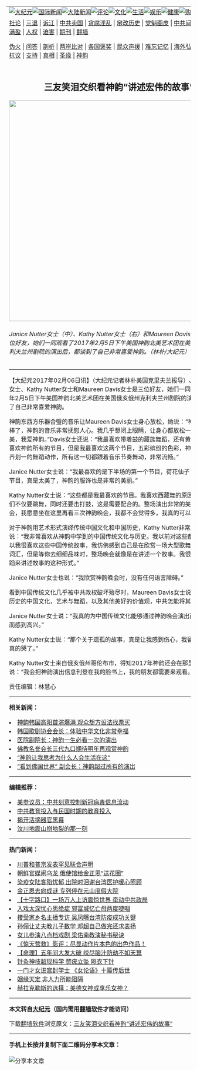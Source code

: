 <a name="1" id="1" target="_blank"></a><span id="1"></span>
<table align=center border="0"><tr><td colspan="2" VALIGN=TOP><a href="https://github.com/uaq264/djy/blob/master/gb/nsc413.md#1"><img src="https://raw.githubusercontent.com/uaq264/www/master/t/djy/1.jpg" title="大纪元"></a><a href="https://github.com/uaq264/djy/blob/master/gb/n24hr.md#1"><img src="https://raw.githubusercontent.com/uaq264/www/master/t/djy/3.jpg" title="国际新闻"></a><a href="https://github.com/uaq264/djy/blob/master/gb/nsc413.md#1"><img src="https://raw.githubusercontent.com/uaq264/www/master/t/djy/4.jpg" title="大陆新闻"></a><a href="https://github.com/uaq264/djy/blob/master/gb/news392.md#1"><img src="https://raw.githubusercontent.com/uaq264/www/master/t/djy/5.jpg" title="评论"></a><a href="https://github.com/uaq264/djy/blob/master/gb/news2007.md#1"><img src="https://raw.githubusercontent.com/uaq264/www/master/t/djy/6.jpg" title="文化"></a><a href="https://github.com/uaq264/djy/blob/master/gb/news2008.md#1"><img src="https://raw.githubusercontent.com/uaq264/www/master/t/djy/7.jpg" title="生活"></a><a href="https://github.com/uaq264/djy/blob/master/gb/ncyule.md#1"><img src="https://raw.githubusercontent.com/uaq264/www/master/t/djy/8.jpg" title="娱乐"></a><a href="https://github.com/uaq264/djy/blob/master/gb/nsc1002.md#1"><img src="https://raw.githubusercontent.com/uaq264/www/master/t/djy/9.jpg" title="健康"><a href="https://www.youlucky.com"><img src="https://raw.githubusercontent.com/uaq264/www/master/t/djy/10.jpg" title="购物"></a><a href="https://donate.epochtimes.com/?utm_medium=epochtimes&utm_source=referral&utm_campaign=donate_button_djyarticleheader"><img src="https://raw.githubusercontent.com/uaq264/www/master/t/djy/12.jpg" title="捐款"></a></td></tr>
<tr><td colspan="2" VALIGN=TOP><a target="_blank" href="https://github.com/uaq264/djy/blob/master/gb/9p.md#1">社论</a> | <a target="_blank" href="https://github.com/uaq264/djy/blob/master/gb/nf5657.md#1">三退</a> | <a target="_blank" href="https://github.com/uaq264/djy/blob/master/gb/nf6124.md#1">诉江</a> | <a target="_blank" href="https://github.com/uaq264/djy/blob/master/gb/nf1176117.md#1">中共卖国</a> | <a target="_blank" href="https://github.com/uaq264/djy/blob/master/gb/nf5773.md#1">贪腐淫乱</a> | <a target="_blank" href="https://github.com/uaq264/djy/blob/master/gb/nf1176115.md#1">窜改历史</a> | <a target="_blank" href="https://github.com/uaq264/djy/blob/master/gb/nf1176107.md#1">党魁画皮</a> | <a target="_blank" href="https://github.com/uaq264/djy/blob/master/gb/nf1320400.md#1">中共间谍</a> | <a target="_blank" href="https://github.com/uaq264/djy/blob/master/gb/nf1176114.md#1">破坏传统</a> | <a target="_blank" href="https://github.com/uaq264/ntdtv/blob/master/gb/prog447_1.md#1">恶贯满盈</a> | <a target="_blank" href="https://github.com/uaq264/djy/blob/master/gb/ncid278.md#1">人权</a> | <a target="_blank" href="https://github.com/uaq264/djy/blob/master/gb/nf1176111.md#1">迫害</a> | <a target="_blank" href="https://gitlab.com/szzdlab/mh-qikan/blob/master/README.md#1">期刊</a> | <a target="_blank" href="https://github.com/uaq264/www/blob/master/README.md?zsrh#8">翻墙</a></p><p><a target="_blank" href="https://github.com/uaq264/djy/blob/master/gb/nf5562.md#1">伪火</a> | <a target="_blank" href="https://github.com/uaq264/djy/blob/master/gb/nf4378.md#1">问答</a> | <a target="_blank" href="https://github.com/uaq264/djy/blob/master/gb/nf5792.md#1">剖析</a> | <a target="_blank" href="https://github.com/uaq264/djy/blob/master/gb/nf5735.md#1">两岸比对</a> | <a target="_blank" href="https://github.com/uaq264/djy/blob/master/gb/nf6119.md#1">各国褒奖</a> | <a target="_blank" href="https://github.com/uaq264/djy/blob/master/gb/nf6120.md#1">民众声援</a> | <a target="_blank" href="https://github.com/uaq264/djy/blob/master/gb/nf1188594.md#1">难忘记忆</a> | <a target="_blank" href="https://github.com/uaq264/djy/blob/master/gb/nf3180.md#1">海外弘传</a> | <a target="_blank" href="https://github.com/uaq264/djy/blob/master/gb/nf5410.md#1">万人上访</a> | <a target="_blank" href="https://github.com/uaq264/ntdtv/blob/master/gb/prog1530_1.md#1">和平抗议</a> | <a target="_blank" href="https://github.com/uaq264/djy/blob/master/gb/nf4386.md#1">支持</a> | <a target="_blank" href="https://github.com/uaq264/djy/blob/master/gb/nf4389.md#1">真相</a> | <a target="_blank" href="https://github.com/uaq264/djy/blob/master/gb/nf5790.md#1">圣缘</a> | <a target="_blank" href="https://github.com/uaq264/djy/blob/master/gb/nf4786.md#1">神韵</a></td></tr>
<tr><td VALIGN=TOP width="626"><h2 align=center>三友笑泪交织看神韵“讲述宏伟的故事”</h2>
<img width="600" src="https://i.epochtimes.com/assets/uploads/2017/02/1702052056251973-600x400.jpg" />
<h6>Janice Nutter女士（中）、Kathy Nutter女士（右）和Maureen Davis女士(左)是三位好友，她们一同观看了2017年2月5日下午美国神韵北美艺术团在美国俄亥俄州克利夫兰州剧院的演出后，都谈到了自己非常喜爱神韵。（林朴/大纪元）
</h6>
<hr>
	<p>【大纪元2017年02月06日讯】（大纪元记者林朴美国克里夫兰报导）Janice Nutter女士、Kathy Nutter女士和Maureen Davis女士是三位好友，她们一同观看了2017年2月5日下午美国<ahref="https://github.com/uaq264/djy/blob/master/gb/tag/%E7%A5%9E%E9%9F%B5.md#1">神韵</a>北美艺术团在美国俄亥俄州克利夫兰州剧院的演出后，都谈到了自己非常喜爱神韵。</p>
<p><ahref="https://github.com/uaq264/djy/blob/master/gb/tag/%E7%A5%9E%E9%9F%B5.md#1">神韵</a>东西方乐器合璧的<ahref="https://github.com/uaq264/djy/blob/master/gb/tag/%E9%9F%B3%E4%B9%90.md#1">音乐</a>让Maureen Davis女士身心放松，她说：“神韵晚会真是太棒了，神韵的音乐非常抚慰人心。我几乎想闭上眼睛，让身心都放松一下，真的很美，我爱神韵。”Davis女士还说：“我最喜欢带着鼓的藏族<ahref="https://github.com/uaq264/djy/blob/master/gb/tag/%E8%88%9E%E8%B9%88.md#1">舞蹈</a>，还有黄伞的舞蹈。我喜欢神韵所有的节目，但是我最喜欢这两个节目，五彩缤纷的色彩，神韵舞蹈家们整齐划一的舞蹈动作，所有这一切都跟着<ahref="https://github.com/uaq264/djy/blob/master/gb/tag/%E9%9F%B3%E4%B9%90.md#1">音乐</a>节奏舞动，非常流畅。”</p>
<p>Janice Nutter女士说：“我最喜欢的是下半场的第一个节目，荷花仙子（《仙莲》）的节目，真是太美了，神韵的服饰也是非常的美丽。”</p>
<p>Kathy Nutter女士说：“这些都是我最喜欢的节目。我喜欢西藏舞的原因是神韵<ahref="https://github.com/uaq264/djy/blob/master/gb/tag/%E8%88%9E%E8%B9%88.md#1">舞蹈</a>家们不仅要跳舞，同时还要击打鼓，这是需要配合的。整场演出非常的美丽，如果有机会，我愿意坐在这里再看三次神韵晚会，我都不会觉得多，我真的可以。”</p>
<p>对于神韵用艺术形式演绎传统中国文化和中国历史，Kathy Nutter非常欣赏。她说：“我非常喜欢从神韵中学到的中国<ahref="https://github.com/uaq264/djy/blob/master/gb/tag/%E4%BC%A0%E7%BB%9F%E6%96%87%E5%8C%96.md#1">传统文化</a>与历史。我以前对这些都不太了解，所以我很喜欢这些中国传统故事，我仿佛感到自己是在欣赏一场大型歌舞剧，虽然没有词汇，但是等你去细细品味时，整场晚会就像是在讲述一个故事。我很喜欢神韵用舞蹈来讲述故事的这种形式。”</p>
<p>Janice Nutter女士也说：“我欣赏神韵晚会时，没有任何语言障碍。”</p>
<p>看到中国<ahref="https://github.com/uaq264/djy/blob/master/gb/tag/%E4%BC%A0%E7%BB%9F%E6%96%87%E5%8C%96.md#1">传统文化</a>几乎被中共政权破坏殆尽时，Maureen Davis女士说：“具有五千年历史的中国文化，艺术与舞蹈，以及其他美好的价值观，中共怎能将其完全破坏呢？”</p>
<p>Janice Nutter女士说：“我真的为中国传统文化能够通过神韵晚会演出而保留下来，而感到高兴。”</p>
<p>Kathy Nutter女士说：“那个关于遗孤的故事，真是让我感到伤心，我留下了眼泪，我真的哭了。”</p>
<p>Kathy Nutter女士来自俄亥俄州哥伦布市，得知2017年神韵还会在那里演出，她说：“我会把神韵演出信息刊登在我的脸书上，我的朋友都需要来观看。”</p>
<p>责任编辑：林慧心</p>
	
<hr>


<strong>相关新闻：</strong>
<li><a href="https://github.com/uaq264/djy/blob/master/gb/17/2/4/n8776264.md#1">神韵韩国高阳首演爆满 观众想方设法找票买</a></li>
<li><a href="https://github.com/uaq264/djy/blob/master/gb/17/2/4/n8776612.md#1">韩国歌剧协会会长：体验中华文化非常幸福</a></li>
<li><a href="https://github.com/uaq264/djy/blob/master/gb/17/2/4/n8776822.md#1">医院副院长：神韵一生必看一次的演出</a></li>
<li><a href="https://github.com/uaq264/djy/blob/master/gb/17/2/5/n8777476.md#1">佛教名誉会长三代九口期待明年再观赏神韵</a></li>
<li><a href="https://github.com/uaq264/djy/blob/master/gb/17/2/5/n8777654.md#1">“神韵让我思考为什么人会生活在这”</a></li>
<li><a href="https://github.com/uaq264/djy/blob/master/gb/17/2/5/n8777863.md#1">“看到佛国世界” 副会长：神韵超过所有的演岀</a></li>
<hr>


<strong>编辑推荐：</strong>
<li><a href="https://github.com/onzhi266/djy/blob/master/gb/20/2/22/n11887949.md#1">美参议员：中共刻意控制新冠病毒信息流动</a></li>
<li><a href="https://github.com/tsiac2612/djy/blob/master/gb/18/1/20/n10073567.md#1" target="_blank">中共教育投入与民国时期的教育投入</a></li><li><a href="https://github.com/uaq264/djy/blob/master/gb/10/4/19/n2881569.md?dfh#1" target="_blank">揭开活摘器官黑幕</a></li><li><a href="https://github.com/tsiac2612/djy/blob/master/gb/19/5/22/n11273123.md#1" target="_blank">汶川地震山崩地裂的那一刻</a></li>
<hr>

<strong>热门新闻：</strong>
<li><a href="https://github.com/uaq264/djy/blob/master/gb/20/4/25/n12061249.md#1">川普和普京发表罕见联合声明</a></li>
<li><a href="https://github.com/uaq264/djy/blob/master/gb/20/4/25/n12061172.md#1">朝鲜官媒闹乌龙 俄使馆给金正恩“送花圈”</a></li>
<li><a href="https://github.com/uaq264/djy/blob/master/gb/20/4/26/n12061998.md#1">染疫女陆客陷忧郁 出院时泪谢台湾医护暖心照顾</a></li>
<li><a href="https://github.com/uaq264/djy/blob/master/gb/20/4/26/n12061608.md#1">金正恩去向成谜 专列停在元山度假大院</a></li>
<li><a href="https://github.com/uaq264/djy/blob/master/gb/20/4/25/n12059635.md#1">【十字路口】一场万人上访震惊世界 牵动中共政局</a></li>
<li><a href="https://github.com/uaq264/djy/blob/master/gb/20/4/24/n12059276.md#1">入戏太深忧心患绝症 郭富城忆亡母两度哽咽</a></li>
<li><a href="https://github.com/uaq264/djy/blob/master/gb/20/4/26/n12061698.md#1">接受家乡名主播专访 吴凤曝台湾防疫成功关键</a></li>
<li><a href="https://github.com/uaq264/djy/blob/master/gb/20/4/24/n12059453.md#1">孙俪让丈夫教儿子数学 邓超自己做完还求表扬</a></li>
<li><a href="https://github.com/uaq264/djy/blob/master/gb/20/4/26/n12061797.md#1">女儿参演八点档戏剧 梁佑南教演秘书秘诀</a></li>
<li><a href="https://github.com/uaq264/djy/blob/master/gb/20/4/25/n12059970.md#1">《惊天营救》影评：尽显动作片本色的出色作品！</a></li>
<li><a href="https://github.com/uaq264/djy/blob/master/gb/20/4/1/n11993781.md#1">【命理】五年间大发大破 绞尽脑汁防劫不如天算</a></li>
<li><a href="https://github.com/uaq264/djy/blob/master/gb/20/4/17/n12038960.md#1">针灸神技超现科学  赘疣立坠 隔衣下针</a></li>
<li><a href="https://github.com/uaq264/djy/blob/master/gb/16/2/4/n4633423.md#1">一门才女进宫封学士  《女论语》十篇传后世</a></li>
<li><a href="https://github.com/uaq264/djy/blob/master/gb/20/4/22/n12052766.md#1">姻缘天定 非人力所能阻隔</a></li>
<li><a href="https://github.com/uaq264/djy/blob/master/gb/20/4/16/n12035428.md#1">赫拉克勒斯的选择：美德女神或享乐女神？</a></li>
<hr>

<strong>本文转自<a href="https://www.epochtimes.com">大纪元</a>（国内需用<a href="https://github.com/uaq264/www/blob/master/README.md#8">翻墙软件</a>才能访问）</strong><p>下载<a href="https://github.com/uaq264/www/blob/master/README.md#8">翻墙软件</a>浏览原文：<a href="https://www.epochtimes.com/gb/17/2/6/n8780170.htm">三友笑泪交织看神韵“讲述宏伟的故事”</a></p><hr>

<strong>手机上长按并复制下面二维码分享本文章：</strong><br><br><img src="http://d1p1.ip.zn2.us/v.php?action=qrcode&url=https://github.com/uaq264/djy/blob/master/gb/17/2/6/n8780170.md%231" title="分享本文章"></td><td VALIGN=TOP><a href="https://github.com/uaq264/djy/blob/master/gb/16/1/21/n4622075.md?dfh#1" target="_blank"><img src="https://raw.githubusercontent.com/uaq264/djy/master/gb/300/wei-f1.jpg" title="中共的伪火骗局"  alt="中共的伪火骗局"></a><br><a href="https://github.com/uaq264/www/blob/master/README.md?dfh#9" target="_blank"><img src="https://raw.githubusercontent.com/uaq264/djy/master/gb/300/yong-h.jpg" title="永恒的见证"  alt="永恒的见证"></a><br><a href="https://github.com/uaq264/djy/blob/master/gb/13/9/29/n3974789.md?dfh#1" target="_blank"><img src="https://raw.githubusercontent.com/uaq264/djy/master/gb/300/shang-lnz.jpg" title="善良女子被中共投男牢"  alt="善良女子被中共投男牢"></a><br><a href="https://github.com/uaq264/djy/blob/master/gb/16/3/16/n4663449.md?dfh#1" target="_blank"><img src="https://raw.githubusercontent.com/uaq264/djy/master/gb/300/huo-z3.jpg" title="警卫目击活摘器官"  alt="警卫目击活摘器官"></a><br><a href="https://github.com/uaq264/djy/blob/master/gb/16/8/7/n8177641.md?dfh#1" target="_blank"><img src="https://raw.githubusercontent.com/uaq264/djy/master/gb/300/huo-z4.jpg" title="证人描述活摘恐怖"  alt="证人描述活摘恐怖"></a><br><a href="https://github.com/uaq264/djy/blob/master/gb/10/4/19/n2881569.md?dfh#1" target="_blank"><img src="https://raw.githubusercontent.com/uaq264/djy/master/gb/300/huo-z1.jpg" title="揭开活摘器官黑幕"  alt="揭开活摘器官黑幕"></a><br><a href="https://github.com/uaq264/djy/blob/master/gb/10/11/7/n3077476.md?dfh#1" target="_blank"><img src="https://raw.githubusercontent.com/uaq264/djy/master/gb/300/ma-ks.jpg" title="马克思的成魔之路"  alt="马克思的成魔之路"></a><br><a href="https://github.com/uaq264/djy/blob/master/gb/14/6/9/n4173977.md?dfh#1" target="_blank"><img src="https://raw.githubusercontent.com/uaq264/djy/master/gb/300/chang-zs.jpg" title="藏字石 蕴天机"  alt="藏字石 蕴天机"></a><br><a href="https://github.com/uaq264/djy/blob/master/gb/18/5/10/n10381511.md?dfh#1" target="_blank"><img src="https://raw.githubusercontent.com/uaq264/djy/master/gb/300/st1.jpg" title="关注3亿人三退"  alt="关注3亿人三退"></a><br><a href="https://github.com/uaq264/djy/blob/master/gb/18/3/21/n10237682.md?dfh#1" target="_blank"><img src="https://raw.githubusercontent.com/uaq264/djy/master/gb/300/jie-t.jpg" title="解体中共复兴中华"  alt="解体中共复兴中华"></a><br><a href="https://github.com/uaq264/djy/blob/master/gb/9/2/9/n2422991.md?dfh#1" target="_blank"><img src="https://raw.githubusercontent.com/uaq264/djy/master/gb/300/gao-zs.jpg" title="中共迫害良心律师"  alt="中共迫害良心律师"></a><br><a href="https://github.com/uaq264/djy/blob/master/gb/18/12/9/n10900044.md?dfh#1" target="_blank"><img src="https://raw.githubusercontent.com/uaq264/djy/master/gb/300/sj1.jpg" title="303万人举报江泽民"  alt="303万人举报江泽民"></a><br><a href="https://github.com/uaq264/djy/blob/master/gb/18/8/28/n10672014.md?dfh#1" target="_blank"><img src="https://raw.githubusercontent.com/uaq264/djy/master/gb/300/sj2.jpg" title="这些官员为何起诉江泽民"  alt="这些官员为何起诉江泽民"></a><br><a href="https://github.com/uaq264/djy/blob/master/gb/8/12/18/n2367165.md?dfh#1" target="_blank"><img src="https://raw.githubusercontent.com/uaq264/djy/master/gb/300/liangan.jpg" title="海峡两岸的强烈对比"  alt="海峡两岸的强烈对比"></a><br><a href="https://github.com/uaq264/djy/blob/master/gb/15/12/10/n4593139.md?dfh#1" target="_blank"><img src="https://raw.githubusercontent.com/uaq264/djy/master/gb/300/jia-ndzl.jpg" title="加拿大总理的贺信"  alt="加拿大总理的贺信"></a><br><a href="https://github.com/uaq264/djy/blob/master/gb/11/6/17/n3289382.md?dfh#1" target="_blank"><img src="https://raw.githubusercontent.com/uaq264/djy/master/gb/300/xiao-wd.jpg" title="探寻真相兼听则明"  alt="探寻真相兼听则明"></a><br><a href="https://github.com/uaq264/djy/blob/master/gb/18/10/27/n10812623.md?dfh#1" target="_blank"><img src="https://raw.githubusercontent.com/uaq264/djy/master/gb/300/yindu.jpg" title="印度媒体报道东方"  alt="印度媒体报道东方"></a><br><a href="https://github.com/uaq264/djy/blob/master/gb/18/6/9/n10469652.md?dfh#1" target="_blank"><img src="https://raw.githubusercontent.com/uaq264/djy/master/gb/300/xie-j.jpg" title="不一样的海外校园"  alt="不一样的海外校园"></a><br><a href="https://github.com/uaq264/djy/blob/master/gb/7/4/5/n1669415.md?dfh#1" target="_blank"><img src="https://raw.githubusercontent.com/uaq264/djy/master/gb/300/li-up.jpg" title="从大师到徒弟的传奇"  alt="从大师到徒弟的传奇"></a><br><a href="https://github.com/uaq264/djy/blob/master/gb/17/5/26/n9191512.md?dfh#1" target="_blank"><img src="https://raw.githubusercontent.com/uaq264/djy/master/gb/300/zfl2.jpg" title="亿万人与东方一本奇书"  alt="亿万人与东方一本奇书"></a><br><a href="https://github.com/uaq264/djy/blob/master/gb/13/11/27/n4020290.md?dfh#1" target="_blank"><img src="https://raw.githubusercontent.com/uaq264/djy/master/gb/300/zhen-h.jpg" title="大陆见不到的震撼场面"  alt="大陆见不到的震撼场面"></a><br><a href="https://github.com/uaq264/djy/blob/master/gb/15/7/17/n4482910.md?dfh#1" target="_blank"><img src="https://raw.githubusercontent.com/uaq264/djy/master/gb/300/dalu-sk.jpg" title="人心向善 大陆当初盛况"  alt="人心向善 大陆当初盛况"></a><br><a href="https://github.com/uaq264/djy/blob/master/gb/19/1/5/n10955468.md?dfh#1" target="_blank"><img src="https://raw.githubusercontent.com/uaq264/djy/master/gb/300/zfl1.jpg" title="追寻真理 这书讲什么"  alt="追寻真理 这书讲什么"></a><br><a href="https://github.com/uaq264/www/blob/master/README.md?dfh#1" target="_blank"><img src="https://raw.githubusercontent.com/uaq264/djy/master/gb/300/fq1.jpg" title="下载免费翻墙软件"  alt="下载免费翻墙软件"></a><br></td></tr></table>
